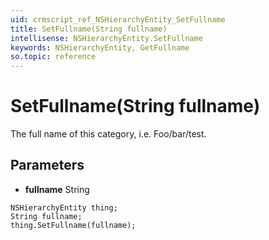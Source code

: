 ```yaml
---
uid: crmscript_ref_NSHierarchyEntity_SetFullname
title: SetFullname(String fullname)
intellisense: NSHierarchyEntity.SetFullname
keywords: NSHierarchyEntity, GetFullname
so.topic: reference
---
```


# SetFullname(String fullname)

The full name of this category, i.e. Foo/bar/test.

## Parameters

* **fullname** String

```crmscript
NSHierarchyEntity thing;
String fullname;
thing.SetFullname(fullname);
```

